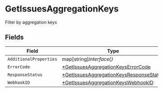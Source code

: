 # GetIssuesAggregationKeys

Filter by aggregation keys


## Fields

| Field                                                                                                        | Type                                                                                                         | Required                                                                                                     | Description                                                                                                  |
| ------------------------------------------------------------------------------------------------------------ | ------------------------------------------------------------------------------------------------------------ | ------------------------------------------------------------------------------------------------------------ | ------------------------------------------------------------------------------------------------------------ |
| `AdditionalProperties`                                                                                       | map[string]*interface{}*                                                                                     | :heavy_minus_sign:                                                                                           | N/A                                                                                                          |
| `ErrorCode`                                                                                                  | [*GetIssuesAggregationKeysErrorCode](../../models/operations/getissuesaggregationkeyserrorcode.md)           | :heavy_minus_sign:                                                                                           | N/A                                                                                                          |
| `ResponseStatus`                                                                                             | [*GetIssuesAggregationKeysResponseStatus](../../models/operations/getissuesaggregationkeysresponsestatus.md) | :heavy_minus_sign:                                                                                           | N/A                                                                                                          |
| `WebhookID`                                                                                                  | [*GetIssuesAggregationKeysWebhookID](../../models/operations/getissuesaggregationkeyswebhookid.md)           | :heavy_minus_sign:                                                                                           | N/A                                                                                                          |